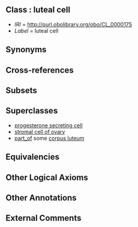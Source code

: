 
## Class : luteal cell

 * *IRI* = http://purl.obolibrary.org/obo/CL_0000175
 * *Label* = luteal cell

## Synonyms


## Cross-references


## Subsets


## Superclasses

 * [progesterone secreting cell](../../CL/79/CL_0000179.md)
 * [stromal cell of ovary](../../CL/32/CL_0002132.md)
 * [part_of](../../BFO/50/BFO_0000050.md) some [corpus luteum](../../UBERON/12/UBERON_0002512.md)

## Equivalencies


## Other Logical Axioms


## Other Annotations


## External Comments

